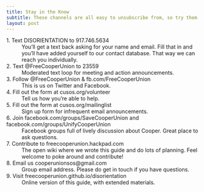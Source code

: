 ```yaml
---
title: Stay in the Know
subtitle: These channels are all easy to unsubscribe from, so try them all out and drop what doesn’t work for you
layout: post
---
```

<dl>
	<dt>1. Text DISORIENTATION to 917.746.5634</dt>
		<dd>You’ll get a text back asking for your name and email. Fill that in and you’ll have added yourself to our contact database. That way we can reach you individually.</dd>
	<dt>2. Text @FreeCooperUnion to 23559</dt>
		<dd>Moderated text loop for meeting and action announcements.</dd>
	<dt>3. Follow @FreeCooperUnion &amp; fb.com/FreeCooperUnion</dt>
		<dd>This is us on Twitter and Facebook.</dd>
	<dt>4. Fill out the form at cusos.org/volunteer</dt>
		<dd>Tell us how you’re able to help.</dd>
	<dt>5. Fill out the form at cusos.org/mailinglist</dt>
		<dd>Sign up form for infrequent email announcements.</dd>
	<dt>6. Join facebook.com/groups/SaveCooperUnion and facebook.com/groups/UnifyCooperUnion</dt>
		<dd>Facebook groups full of lively discussion about Cooper. Great place to ask questions.</dd>
	<dt>7. Contribute to freecooperunion.hackpad.com</dt>
		<dd>The open wiki where we wrote this guide and do lots of planning. Feel welcome to poke around and contribute!</dd>
	<dt>8. Email us cooperunionsos@gmail.com</dt>
		<dd>Group email address. Please do get in touch if you have questions.</dd>
	<dt>9. Visit freecooperunion.github.io/disorientation</dt>
		<dd>Online version of this guide, with extended materials.</dd>
</dl>